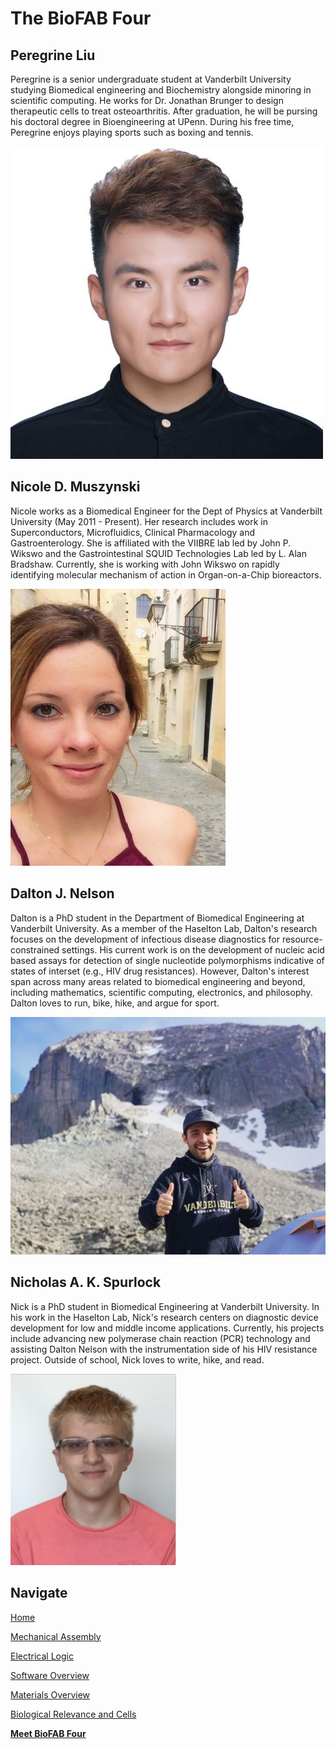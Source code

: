 # The BioFAB Four

## Peregrine Liu

Peregrine is a senior undergraduate student at Vanderbilt University studying Biomedical engineering and Biochemistry alongside minoring in scientific computing. He works for Dr. Jonathan Brunger to design therapeutic cells to treat osteoarthritis. After graduation, he will be pursing his doctoral degree in Bioengineering at UPenn. During his free time, Peregrine enjoys playing sports such as boxing and tennis.

![Perry](/Team/pl.JPG)

## Nicole D. Muszynski

Nicole works as a Biomedical Engineer for the Dept of Physics at Vanderbilt University (May 2011 - Present). Her research includes work in Superconductors, Microfluidics, Clinical Pharmacology and Gastroenterology. She is affiliated with the VIIBRE lab led by John P. Wikswo and the Gastrointestinal SQUID Technologies Lab led by L. Alan Bradshaw. Currently, she is working with John Wikswo on rapidly identifying molecular mechanism of action in Organ-on-a-Chip bioreactors.

![Nicole](/Team/nm.jpg)

## Dalton J. Nelson

Dalton is a PhD student in the Department of Biomedical Engineering at Vanderbilt University. As a member of the Haselton Lab, Dalton's research focuses on the development of infectious disease diagnostics for resource-constrained settings. His current work is on the development of nucleic acid based assays for detection of single nucleotide polymorphisms indicative of states of interset (e.g., HIV drug resistances). However, Dalton's interest span across many areas related to biomedical engineering and beyond, including mathematics, scientific computing, electronics, and philosophy. Dalton loves to run, bike, hike, and argue for sport. 

![Dalton J. Nelson](/Team/dn_1.JPG)

## Nicholas A. K. Spurlock

Nick is a PhD student in Biomedical Engineering at Vanderbilt University. In his work in the Haselton Lab, Nick's research centers on diagnostic device development for low and middle income applications. Currently, his projects include advancing new polymerase chain reaction (PCR) technology and assisting Dalton Nelson with the instrumentation side of his HIV resistance project. Outside of school, Nick loves to write, hike, and read. 

![Nick](/Team/nick.PNG)

## Navigate

[Home](/Bioplotting-Crypts/index)

[Mechanical Assembly](/Bioplotting-Crypts/Mechanical-Assembly)

[Electrical Logic](/Bioplotting-Crypts/Electrical-Assembly)

[Software Overview](/Bioplotting-Crypts/Software)

[Materials Overview](/Bioplotting-Crypts/Materials)

[Biological Relevance and Cells](/Bioplotting-Crypts/Biological-Relevance)

[**Meet BioFAB Four**](/Bioplotting-Crypts/meet-the-team)
